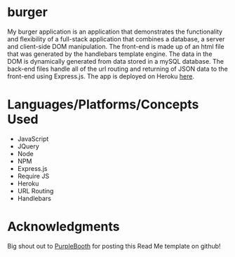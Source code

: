 # burger

My burger application is an application that demonstrates the functionality and flexibility of a full-stack application that combines a database, a server and client-side DOM manipulation. The front-end is made up of an html file that was generated by the handlebars template engine. The data in the DOM is dynamically generated from data stored in a mySQL database. The back-end files handle all of the url routing and returning of JSON data to the front-end using Express.js. The app is deployed on Heroku [here](https://pure-escarpment-26498.herokuapp.com/).

# Languages/Platforms/Concepts Used
- JavaScript
- JQuery
- Node
- NPM
- Express.js
- Require JS
- Heroku
- URL Routing
- Handlebars

# Acknowledgments

Big shout out to [PurpleBooth](https://gist.github.com/PurpleBooth/109311bb0361f32d87a2) for posting this Read Me template on github!
